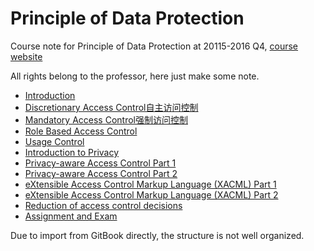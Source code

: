 # Principle of Data Protection

Course note for Principle of Data Protection at 20115-2016 Q4, [course website](http://security1.win.tue.nl/~zannone/teaching/CS4080/CS4080-15-16.html)

All rights belong to the professor, here just make some note.





* [Introduction](introduction.md)
* [Discretionary Access Control自主访问控制](discretionary_access_control.md)
* [Mandatory Access Control强制访问控制](mandatory_access_control.md)
* [Role Based Access Control](role_based_access_control.md)
* [Usage Control](usage_control.md)
* [Introduction to Privacy](introduction_to_privacy.md)
* [Privacy-aware Access Control Part 1](privacy-aware_access_control_part_1.md)
* [Privacy-aware Access Control Part 2](privacy-aware_access_control_part_2.md)
* [eXtensible Access Control Markup Language (XACML) Part 1](extensible_access_control_markup_language_xacml_1.md)
* [eXtensible Access Control Markup Language (XACML) Part 2](extensible_access_control_markup_language_xacml_2.md)
* [Reduction of access control decisions](reduction_of_access_control_decisions.md)
* [Assignment and Exam](assignment_and_exam.md)


Due to import from GitBook directly, the structure is not well organized.